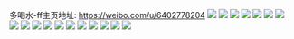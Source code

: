 多喝水-ff主页地址: https://weibo.com/u/6402778204 
![](https://wx4.sinaimg.cn/mw2000/006Zjp6cgy1h8hi9rbz3xj31o02801ky.jpg) 
![](https://wx4.sinaimg.cn/mw2000/006Zjp6cgy1h8hi9mjhp4j31nv27tu0x.jpg) 
![](https://wx4.sinaimg.cn/mw2000/006Zjp6cgy1h8hia6ccvwj31o0280hdu.jpg) 
![](https://wx4.sinaimg.cn/mw2000/006Zjp6cgy1h8hiaapbeqj31o0280hdu.jpg) 
![](https://wx4.sinaimg.cn/mw2000/006Zjp6cgy1gzpvj4g00vj30ku0rs77f.jpg) 
![](https://wx4.sinaimg.cn/mw2000/006Zjp6cgy1gx94fmqm50j32c0340u0z.jpg) 
![](https://wx4.sinaimg.cn/mw2000/006Zjp6cgy1gx94fikj7yj31ma25phdt.jpg) 
![](https://wx4.sinaimg.cn/mw2000/006Zjp6cgy1gx94fk7lw4j33402c0u0x.jpg) 
![](https://wx4.sinaimg.cn/mw2000/006Zjp6cgy1gx94g8qovkj32c0340b2a.jpg) 
![](https://wx4.sinaimg.cn/mw2000/006Zjp6cgy1gvcp6kcsfmj60u0140wqp02.jpg) 
![](https://wx4.sinaimg.cn/mw2000/006Zjp6cgy1gvcp6i275tj60u0140tl602.jpg) 
![](https://wx4.sinaimg.cn/mw2000/006Zjp6cgy1gvcp6gw0irj60u0140wof02.jpg) 
![](https://wx4.sinaimg.cn/mw2000/006Zjp6cgy1gvcp75qqu1j61400u0wol02.jpg) 
![](https://wx4.sinaimg.cn/mw2000/006Zjp6cgy1gvcp6busb9j60u014047z02.jpg) 
![](https://wx4.sinaimg.cn/mw2000/006Zjp6cgy1gvcp6cqcyfj60u0140jys02.jpg) 
![](https://wx4.sinaimg.cn/mw2000/006Zjp6cgy1gvcp6fypluj60u0140tgv02.jpg) 
![](https://wx4.sinaimg.cn/mw2000/006Zjp6cgy1gvcp6f3239j60u0140tix02.jpg) 
![](https://wx4.sinaimg.cn/mw2000/006Zjp6cgy1gvcp6eacljj60u0140k2l02.jpg) 
